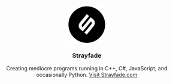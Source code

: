 <p align="center">
 <img width="100px" src="./logo.png" align="center" alt="Neuron Browser" />
 <h3 align="center">
    Strayfade
 </h3>
 <p align="center">
    Creating mediocre programs running in C++, C#, JavaScript, and occasionally Python. 
  <a href="https://strayfade.com">
    Visit Strayfade.com
  </a>
 </p>
</p>



  <p align="center">
    
  </p>
</p>
